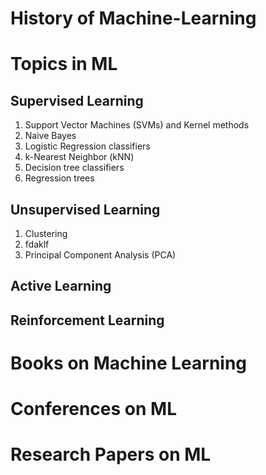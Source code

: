 # History of Machine-Learning



# Topics in ML
## Supervised Learning
1. Support Vector Machines (SVMs) and Kernel methods
2. Naive Bayes
3. Logistic Regression classifiers
4. k-Nearest Neighbor (kNN)
5. Decision tree classifiers
6. Regression trees

## Unsupervised Learning
1. Clustering
2.  fdaklf
3. Principal Component Analysis (PCA)

## Active Learning


## Reinforcement Learning


# Books on Machine Learning



# Conferences on ML




# Research Papers on ML
## 



